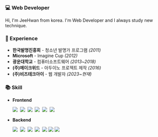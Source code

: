 ### 💻 Web Developer
Hi, I'm JeeHwan from korea.
I'm Web Developer and I always study new technique.

### 🌱 Experience
- **한국발명진흥회** - 청소년 발명가 프로그램 *(2011)*
- **Microsoft** - Imagine Cup *(2012)*
- **광운대학교** - 컴퓨터소프트웨어 *(2013~2018)*
- **(주)메이크위드** - 아두이노 프로젝트 제작 *(2016)*
- **(주)비즈테크아이** - 웹 개발자 *(2023~현재)*

### 📚 Skill
- **Frontend**
  <p>
    <img src="https://img.shields.io/badge/HTML5-E34F26?style=flat&logo=HTML5&logoColor=white"/>&nbsp
    <img src="https://img.shields.io/badge/CSS3-1572B6?style=flat&logo=CSS3&logoColor=white"/>&nbsp
    <img src="https://img.shields.io/badge/JavaScript-F7DF1E?style=flat&logo=JavaScript&logoColor=white"/>&nbsp
    <img src="https://img.shields.io/badge/React-61DAFB?style=flat&logo=React&logoColor=white"/>&nbsp
    <img src="https://img.shields.io/badge/styled components-DB7093?style=flat&logo=styled-components&logoColor=white"/>&nbsp
    <img src="https://img.shields.io/badge/Tailwind CSS-06B6D4?style=flat&logo=Tailwind CSS&logoColor=white"/>&nbsp
  </p>
- **Backend**
  <p>
    <img src="https://img.shields.io/badge/Java-007396?style=flat&logo=Java&logoColor=white"/>&nbsp
    <img src="https://img.shields.io/badge/Spring-6DB33F?style=flat&logo=Spring&logoColor=white"/>&nbsp
    <img src="https://img.shields.io/badge/Spring Boot-6DB33F?style=flat&logo=Spring Boot&logoColor=white"/>&nbsp
    <img src="https://img.shields.io/badge/MySQL-4479A1?style=flat&logo=MySQL&logoColor=white"/>&nbsp
    <img src="https://img.shields.io/badge/mariaDB-003545?style=flat&logo=mariaDB&logoColor=white">
    <img src="https://img.shields.io/badge/node.js-339933?style=flat&logo=Node.js&logoColor=white">
    <img src="https://img.shields.io/badge/express-000000?style=flat&logo=express&logoColor=white">
  </p>

